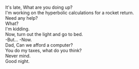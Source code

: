 
It's late, What are you doing up?     
I'm working on the hyperbolic calculations for a rocket return.     
Need any help?     
What?     
I'm kidding.     
Now, turn out the light and go to bed.     
-But... -Now.     
Dad, Can we afford a computer?     
You do my taxes, what do you think?     
Never mind.     
Good night.     






